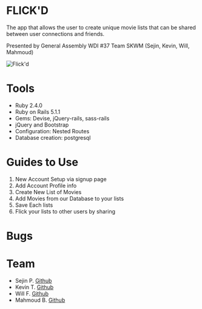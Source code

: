 # FLICK'D

The app that allows the user to create unique movie lists that can be shared between user connections and friends.

Presented by General Assembly WDI #37 Team SKWM (Sejin, Kevin, Will, Mahmoud)

![Flick'd](https://ga-students.slack.com/files/promethwill88/F5NUGGB7F/screen_shot_2017-06-05_at_10.24.16_am.png)

# Tools

* Ruby 2.4.0
* Ruby on Rails 5.1.1
* Gems: Devise, jQuery-rails, sass-rails
* jQuery and Bootstrap
* Configuration: Nested Routes
* Database creation: postgresql

# Guides to Use

1. New Account Setup via signup page
2. Add Account Profile info
3. Create New List of Movies
4. Add Movies from our Database to your lists
5. Save Each lists
6. Flick your lists to other users by sharing


# Bugs


# Team
* Sejin P. [Github](https://github.com/sejinpark0209)
* Kevin T. [Github](https://github.com/kwadrnt)
* Will F. [Github](https://github.com/promethwill88)
* Mahmoud B. [Github](https://github.com/mickmacks)
